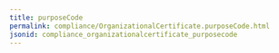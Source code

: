 ```yaml
---
title: purposeCode
permalink: compliance/OrganizationalCertificate.purposeCode.html
jsonid: compliance_organizationalcertificate_purposecode
---
```

